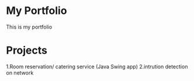 # My Portfolio

This is my portfolio

# Projects

1.Room reservation/ catering service (Java Swing app)
2.intrution detection on network
